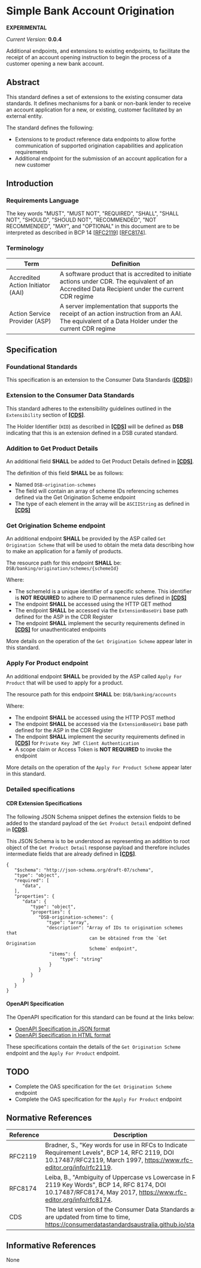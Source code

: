 # Simple Bank Account Origination

**EXPERIMENTAL**

*Current Version:* **0.0.4**

Additional endpoints, and extensions to existing endpoints, to facilitate the receipt of an account opening instruction to begin the process of a customer opening a new bank account.

## Abstract

This standard defines a set of extensions to the existing consumer data standards.  It defines mechanisms for a bank or non-bank lender to receive an account application for a new, or existing, customer facilitated by an external entity.

The standard defines the following:

- Extensions to te product reference data endpoints to allow forthe communication of supported origination capabilities and application requirements
- Additional endpoint for the submission of an account application for a new customer


## Introduction

### Requirements Language

The key words "MUST", "MUST NOT", "REQUIRED", "SHALL", "SHALL NOT", "SHOULD", "SHOULD NOT", "RECOMMENDED", "NOT RECOMMENDED", "MAY", and "OPTIONAL" in this document are to be interpreted as described in BCP 14 [[RFC2119](#normative-rfc2119)] [[RFC8174](#normative-rfc8174)].

### Terminology

| Term | Definition |
|-|-|
| Accredited Action Initiator (AAI) | A software product that is accredited to initiate actions under CDR.  The equivalent of an Accredited Data Recipient under the current CDR regime |
| Action Service Provider (ASP) | A server implementation that supports the receipt of an action instruction from an AAI.  The equivalent of a Data Holder under the current CDR regime |

## Specification

### Foundational Standards

This specification is an extension to the Consumer Data Standards ([**[CDS]**](#normative-cds)))

### Extension to the Consumer Data Standards

This standard adheres to the extensibility guidelines outlined in the `Extensibility` section of [**[CDS]**](#normative-cds).

The Holder Identifier (`HID`) as described in [**[CDS]**](#normative-cds) will be defined as **DSB** indicating that this is an extension defined in a DSB curated standard.

### Addition to Get Product Details

An additional field **SHALL** be added to Get Product Details defined in [**[CDS]**](#normative-cds).

The definition of this field **SHALL** be as follows:

* Named `DSB-origination-schemes`
* The field will contain an array of scheme IDs referencing schemes defined via the Get Origination Scheme endpoint
* The type of each element in the array will be `ASCIIString` as defined in [**[CDS]**](#normative-cds)

### Get Origination Scheme endpoint

An additional endpoint **SHALL** be provided by the ASP called `Get Origination Scheme` that will be used to obtain the meta data describing how to make an application for a family of products.

The resource path for this endpoint **SHALL** be: `DSB/banking/origination/schemes/{schemeId}`

Where:
* The schemeId is a unique identifier of a specific scheme.  This identifier is **NOT REQUIRED** to adhere to ID permanence rules defined in [**[CDS]**](#normative-cds)
* The endpoint **SHALL** be accessed using the HTTP GET method
* The endpoint **SHALL** be accessed via the `ExtensionBaseUri` base path defined for the ASP in the CDR Register
* The endpoint **SHALL** implement the security requirements defined in [**[CDS]**](#normative-cds) for unauthenticated endpoints

More details on the operation of the `Get Origination Scheme` appear later in this standard.

### Apply For Product endpoint

An additional endpoint **SHALL** be provided by the ASP called `Apply For Product` that will be used to apply for a product.

The resource path for this endpoint **SHALL** be: `DSB/banking/accounts`

Where:
* The endpoint **SHALL** be accessed using the HTTP POST method
* The endpoint **SHALL** be accessed via the `ExtensionBaseUri` base path defined for the ASP in the CDR Register
* The endpoint **SHALL** implement the security requirements defined in [**[CDS]**](#normative-cds) for `Private Key JWT Client Authentication`
* A scope claim or Access Token is **NOT REQUIRED** to invoke the endpoint

More details on the operation of the `Apply For Product Scheme` appear later in this standard.

### Detailed specifications

#### CDR Extension Specifications

The following JSON Schema snippet defines the extension fields to be added to the standard payload of the `Get Product Detail` endpoint defined in [**[CDS]**](#normative-cds).

This JSON Schema is to be understood as representing an addition to root object of the `Get Product Detail` response payload and therefore includes intermediate fields that are already defined in [**[CDS]**](#normative-cds).

```
{
   "$schema": "http://json-schema.org/draft-07/schema",
   "type": "object",
   "required": [
      "data",
   ],
   "properties": {
      "data": {
         "type": "object",
         "properties": {
            "DSB-origination-schemes": {
               "type": "array",
               "description": "Array of IDs to origination schemes that
                               can be obtained from the `Get Origination
                               Scheme` endpoint",
                "items": {
                    "type": "string"
                }
            }
         }
      }
   }
}
```

#### OpenAPI Specification

The OpenAPI specification for this standard can be found at the links below:

* [OpenAPI Specification in JSON format](../Support_Files/Simple-Bank-Account-Origination.json)
* [OpenAPI Specification in HTML format](../Support_Files/Simple-Bank-Account-Origination-OAS.html)

These specifications contain the details of the `Get Origination Scheme` endpoint and the `Apply For Product` endpoint.

## TODO

* Complete the OAS specification for the `Get Origination Scheme` endpoint
* Complete the OAS specification for the `Apply For Product` endpoint


## Normative References

| Reference | Description |
|-|-|
| RFC2119 <a id="normative-rfc2119"/> | Bradner, S., "Key words for use in RFCs to Indicate Requirement Levels", BCP 14, RFC 2119, DOI 10.17487/RFC2119, March 1997, https://www.rfc-editor.org/info/rfc2119. |
| RFC8174 <a id="normative-rfc8174"/> | Leiba, B., "Ambiguity of Uppercase vs Lowercase in RFC 2119 Key Words", BCP 14, RFC 8174, DOI 10.17487/RFC8174, May 2017, https://www.rfc-editor.org/info/rfc8174. |
| CDS <a id="normative-cds"/> | The latest version of the Consumer Data Standards as they are updated from time to time, https://consumerdatastandardsaustralia.github.io/standards. |


## Informative References

None